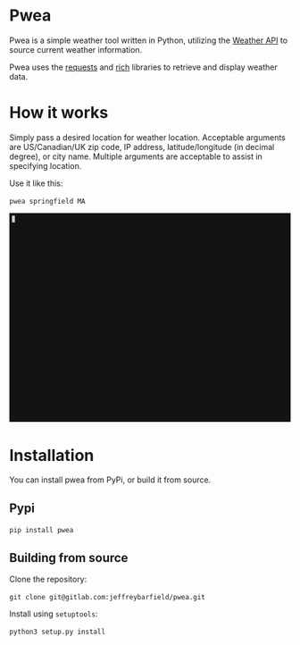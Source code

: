 # Pwea 

Pwea is a simple weather tool written in Python, utilizing the [Weather API](https://www.weatherapi.com/) to source current weather information.

Pwea uses the [requests](https://docs.python-requests.org/en/master/) and [rich](https://github.com/willmcgugan/rich) libraries to retrieve and display weather data.

# How it works

Simply pass a desired location for weather location. Acceptable arguments are US/Canadian/UK zip code, IP address, latitude/longitude (in decimal degree), or city name. Multiple arguments are acceptable to assist in specifying location.

Use it like this:

`pwea springfield MA`

![springfield](pwea.gif)

# Installation

You can install pwea from PyPi, or build it from source.

## Pypi

`pip install pwea`

## Building from source

Clone the repository:

`git clone git@gitlab.com:jeffreybarfield/pwea.git`

Install using `setuptools`:

`python3 setup.py install`

